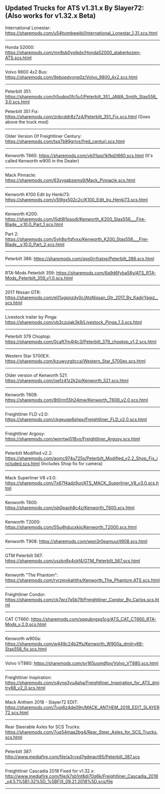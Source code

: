 Updated Trucks for ATS v1.31.x By Slayer72: (Also works for v1.32.x Beta)
-------------------------------------

International Lonestar: https://sharemods.com/u54hombweibl/International_Lonestar_1.31.scs.html

-------------------------------------

Honda S2000: https://sharemods.com/mn8sb0yolkdx/HondaS2000_ataberkozen-ATS.scs.html

-------------------------------------

Volvo 9800 4x2 Bus: https://sharemods.com/9ebopdvynp0z/Volvo_9800_4x2.scs.html

-------------------------------------

Peterbilt 351: https://sharemods.com/h5udps0fc5u1/Peterbilt_351_JAWA_Smith_Stas556_3.0.scs.html

Peterbilt 351 Fix: https://sharemods.com/znbcddr8z7z4/Peterbilt_351_Fix.scs.html (Goes above the truck mod)

-------------------------------------

Older Version Of Freightliner Century: https://sharemods.com/tsq7b89grlvs/fred_centuri.scs.html

-------------------------------------

Kenworth T660: https://sharemods.com/vk01sqz1kfkd/t660.scs.html (It's called Kenworth w900 in the Dealer)

-------------------------------------

Mack Pinnacle: https://sharemods.com/63xygabzems9/Mack_Pinnacle.scs.html

-------------------------------------

Kenworth K100 Edit by Henki73: https://sharemods.com/v5l9gx502c2c/K100_Edit_by_Henki73.scs.html

-------------------------------------
     
Kenworth K200: https://sharemods.com/l5dt8l1psodj/Kenworth_K200_Stas556___Fire-Blade__v.10.0_Part_1.scs.html

Part 2:         https://sharemods.com/5vh8srfqfvxx/Kenworth_K200_Stas556___Fire-Blade__v.10.0_Part_2.scs.html
               
-------------------------------------

Peterbilt 386: https://sharemods.com/qgs0rrfratxe/Peterbilt_386.scs.html

-------------------------------------

RTA-Mods Peterbilt 359: https://sharemods.com/6a9d6fyba58y/ATS_RTA-Mods_Peterbilt_359_v1.0.scs.html

-------------------------------------

2017 Nissan GTR: https://sharemods.com/e01ugpnzdy0c/AtsNissan_Gtr_2017_By_KadirYagiz_.scs.html

-------------------------------------


Livestock trailer by Pinga: https://sharemods.com/vb3czujak3k9/Livestock_Pinga_1.3.scs.html


-------------------------------------

Peterbilt 379 Choptop: https://sharemods.com/0caft7m4l4c3/Peterbilt_379_choptop_v1.2.scs.html

-------------------------------------

Western Star 5700EX: https://sharemods.com/kzuwyzgjtcca/Western_Star_5700ex.scs.html

-------------------------------------

Older version of Kenworth 521: https://sharemods.com/ixefz41z2k2q/Kenworth_521.scs.html

-------------------------------------

Kenworth T609: https://sharemods.com/8t0rm55h24mw/Kenworth_T609_v2.0.scs.html

-------------------------------------

Freightliner FLD v2.0: https://sharemods.com/ckgeugp6shpx/Freightliner_FLD_v2.0.scs.html

-------------------------------------

Freightliner Argosy: https://sharemods.com/wnrrtwj018vx/Freightliner_Argosy.scs.html

-------------------------------------

Peterbilt Modified v2.2: https://sharemods.com/aomc974u725s/Peterbilt_Modified_v2.2_Shop_Fix_included.scs.html (Includes Shop fix for camera)

-------------------------------------

Mack Superliner V8 v3.0: https://sharemods.com/7x67f4adz9ur/ATS_MACK_Superliner_V8_v3.0.scs.html

-------------------------------------

Kenworth T600: https://sharemods.com/isb0paoh8c4z/Kenworth_T600.scs.html

-------------------------------------

Kenworth T2000: https://sharemods.com/55u4hducxkjs/Kenworth_T2000.scs.html

-------------------------------------

Kenworth T908: https://sharemods.com/wpn3r0eamuuj/t908.scs.html

-------------------------------------

GTM Peterbilt 567: https://sharemods.com/uszkn8x4ckf4/GTM_Peterbilt_567.scs.html

-------------------------------------

Kenworth "The Phantom": https://sharemods.com/rvrzmvkahths/Kenworth_The_Phantom.ATS.scs.html

-------------------------------------

Freightliner Condor: https://sharemods.com/ck7qrz7q5b79/Freightliner_Condor_By_Carlos.scs.html

-------------------------------------

CAT CT660: https://sharemods.com/xqqubngsg1cg/ATS_CAT_CT660_RTA-Mods_v.2.0.scs.html

-------------------------------------

Kenworth w900a: https://sharemods.com/w449c24b2ffs/Kenworth_W900a_dmitry68-Stas556_fix.scs.html

-------------------------------------

Volvo VT880: https://sharemods.com/sv165uomdfpy/Volvo_VT880.scs.html

-------------------------------------

Freightliner Inspiration: https://sharemods.com/o4vnq3yu4aha/Freightliner_Inspiration_for_ATS_dmitry68_v2_0.scs.html

-------------------------------------

Mack Anthem 2018 - Slayer72 EDIT: https://sharemods.com/7ugi6z4de09n/MACK_ANTHEM_2018_EDIT_SLAYER72.scs.html

-------------------------------------

Rear Steerable Axles for SCS Trucks: https://sharemods.com/7uq54maa2bg4/Rear_Steer_Axles_for_SCS_Trucks.scs.html

-------------------------------------

Peterbilt 387: http://www.mediafire.com/file/a3rvxd7gdmact95/Peterbilt_387.scs

-------------------------------------

Freightliner Cascadia 2018 Fixed for v1.32.x: http://www.mediafire.com/file/k7sb1nt8dj70q6k/Freightliner_Cascadia_2018_v4.5.1%5B1.32%5D_%5BFIX_09.21.2018%5D.scs/file

-------------------------------------

